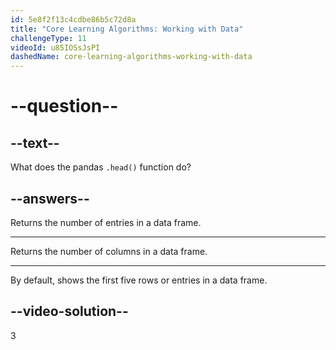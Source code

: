 ```yaml
---
id: 5e8f2f13c4cdbe86b5c72d8a
title: "Core Learning Algorithms: Working with Data"
challengeType: 11
videoId: u85IOSsJsPI
dashedName: core-learning-algorithms-working-with-data
---
```


# --question--

## --text--

What does the pandas `.head()` function do?

## --answers--

Returns the number of entries in a data frame.

---

Returns the number of columns in a data frame.

---

By default, shows the first five rows or entries in a data frame.

## --video-solution--

3
